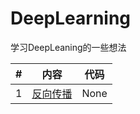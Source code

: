 # DeepLearning
学习DeepLeaning的一些想法

|#|内容|代码|
|:-:|:-:|:-:|
|1|[反向传播](https://github.com/Gakk1Fan/DeepLearning/blob/main/%E5%8F%8D%E5%90%91%E4%BC%A0%E6%92%AD/%E5%8F%8D%E5%90%91%E4%BC%A0%E6%92%AD%EF%BC%88Backpropagation%EF%BC%89.md)|None|
